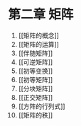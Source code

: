 # 第二章 矩阵
1. [[矩阵的概念]]
2. [[矩阵的运算]]
3. [[伴随矩阵]]
4. [[可逆矩阵]]
5. [[初等变换]]
6. [[初等矩阵]]
8. [[分块矩阵]]
9. [[正交矩阵]]
10. [[方阵的行列式]]
11. [[矩阵的秩]]
